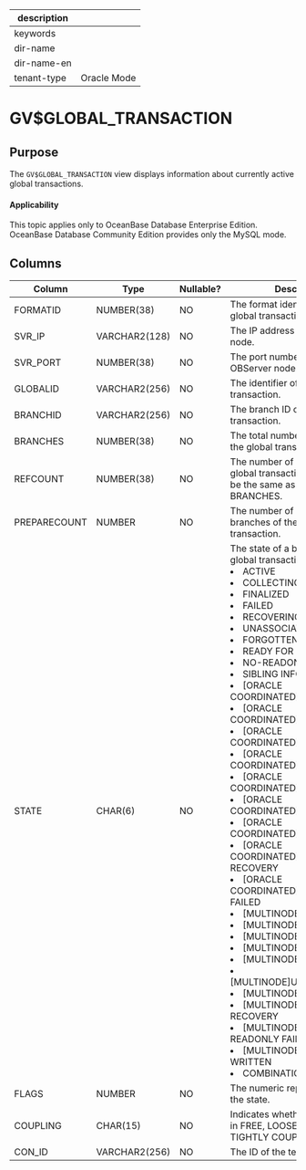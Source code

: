 |description||
|---|---|
|keywords||
|dir-name||
|dir-name-en||
|tenant-type|Oracle Mode|

# GV$GLOBAL_TRANSACTION

Purpose
---------------------------

The `GV$GLOBAL_TRANSACTION` view displays information about currently active global transactions.

  <main id="notice" >
    <h4>Applicability</h4>
    <p>This topic applies only to OceanBase Database Enterprise Edition. OceanBase Database Community Edition provides only the MySQL mode. </p>
  </main>

Columns
-----------------------------



| **Column** | **Type** | **Nullable?** | **Description** |
|--------------|----------------|----------------|-----------------------------------------------------------------------------------------------------------------------------------------------------------------------------------|
| FORMATID | NUMBER(38) | NO | The format identifier of the global transaction. |
| SVR_IP | VARCHAR2(128) | NO | The IP address of the OBServer node. |
| SVR_PORT | NUMBER(38) | NO | The port number of the OBServer node. |
| GLOBALID | VARCHAR2(256) | NO | The identifier of the global transaction. |
| BRANCHID | VARCHAR2(256) | NO | The branch ID of the global transaction. |
| BRANCHES | NUMBER(38) | NO | The total number of branches in the global transaction. |
| REFCOUNT | NUMBER(38) | NO | The number of siblings for the global transaction, which must be the same as the value of BRANCHES. |
| PREPARECOUNT | NUMBER | NO | The number of prepared branches of the global transaction. |
| STATE | CHAR(6) | NO | The state of a branch of the global transaction. Valid values: <li> ACTIVE   <li> COLLECTING   <li> FINALIZED   <li> FAILED   <li> RECOVERING   <li> UNASSOCIATED   <li> FORGOTTEN   <li> READY FOR RECOVERY   <li> NO-READONLY FAILED   <li> SIBLING INFO WRITTEN   <li> \[ORACLE COORDINATED\]ACTIVE   <li> \[ORACLE COORDINATED\]COLLECTING   <li> \[ORACLE COORDINATED\]FINALIZED   <li> \[ORACLE COORDINATED\]FAILED   <li> \[ORACLE COORDINATED\]RECOVERING   <li> \[ORACLE COORDINATED\]UNASSOCIATED   <li> \[ORACLE COORDINATED\]FORGOTTEN   <li> \[ORACLE COORDINATED\]READY FOR RECOVERY   <li> \[ORACLE COORDINATED\]NO-READONLY FAILED   <li> \[MULTINODE\]ACTIVE   <li> \[MULTINODE\]COLLECTING   <li> \[MULTINODE\]FINALIZED   <li> \[MULTINODE\]FAILED   <li> \[MULTINODE\]RECOVERING   <li> \[MULTINODE\]UNASSOCIATED   <li> \[MULTINODE\]FORGOTTEN   <li> \[MULTINODE\]READY FOR RECOVERY   <li> \[MULTINODE\]NO-READONLY FAILED   <li> \[MULTINODE\]SIBLING INFO WRITTEN   <li> COMBINATION |
| FLAGS | NUMBER | NO | The numeric representation of the state. |
| COUPLING | CHAR(15) | NO | Indicates whether the branch is in FREE, LOOSELY COUPLED, or TIGHTLY COUPLED state. |
| CON_ID | VARCHAR2(256) | NO | The ID of the tenant. |




